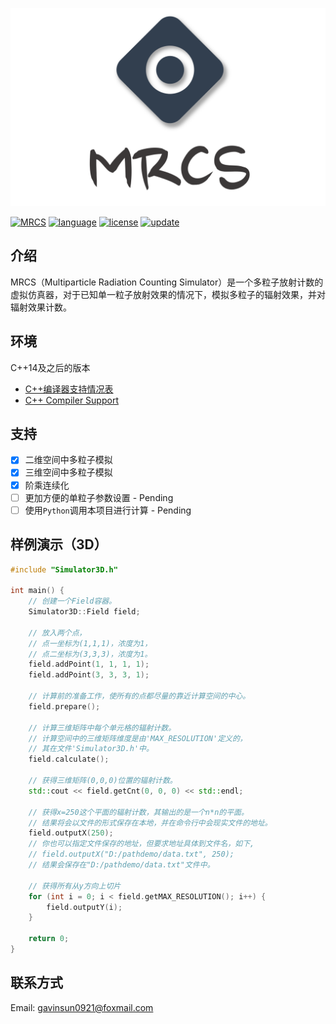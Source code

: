 ![](img/cover.png)

[![MRCS](https://badgen.net/badge/github/MRCS?icon&label=GitHub&color=green)](https://github.com/GavinSun0921/MRCS)
[![language](https://img.shields.io/badge/language-C++-F34B7D)](https://github.com/GavinSun0921/MRCS)
[![license](https://img.shields.io/github/license/GavinSun0921/MRCS)](https://github.com/GavinSun0921/MRCS)
[![update](https://img.shields.io/github/last-commit/GavinSun0921/MRCS)](https://github.com/GavinSun0921/MRCS)

## 介绍

MRCS（Multiparticle Radiation Counting Simulator）是一个多粒子放射计数的虚拟仿真器，对于已知单一粒子放射效果的情况下，模拟多粒子的辐射效果，并对辐射效果计数。

## 环境

C++14及之后的版本

- [C++编译器支持情况表](https://zh.cppreference.com/w/cpp/compiler_support)
- [C++ Compiler Support](https://en.cppreference.com/w/cpp/compiler_support)

## 支持

 - [x] 二维空间中多粒子模拟
 - [x] 三维空间中多粒子模拟
 - [x] 阶乘连续化
 - [ ] 更加方便的单粒子参数设置 - Pending
 - [ ] 使用`Python`调用本项目进行计算 - Pending

## 样例演示（3D）

```C++
#include "Simulator3D.h"

int main() {
    // 创建一个Field容器。
    Simulator3D::Field field;

    // 放入两个点，
    // 点一坐标为(1,1,1)，浓度为1，
    // 点二坐标为(3,3,3)，浓度为1。
    field.addPoint(1, 1, 1, 1);
    field.addPoint(3, 3, 3, 1);

    // 计算前的准备工作，使所有的点都尽量的靠近计算空间的中心。
    field.prepare();

    // 计算三维矩阵中每个单元格的辐射计数。
    // 计算空间中的三维矩阵维度是由'MAX_RESOLUTION'定义的，
    // 其在文件'Simulator3D.h'中。
    field.calculate();

    // 获得三维矩阵(0,0,0)位置的辐射计数。
    std::cout << field.getCnt(0, 0, 0) << std::endl;

    // 获得x=250这个平面的辐射计数，其输出的是一个n*n的平面。
    // 结果将会以文件的形式保存在本地，并在命令行中会现实文件的地址。
    field.outputX(250);
    // 你也可以指定文件保存的地址，但要求地址具体到文件名，如下,
    // field.outputX("D:/pathdemo/data.txt", 250);
    // 结果会保存在"D:/pathdemo/data.txt"文件中。

    // 获得所有从y方向上切片
    for (int i = 0; i < field.getMAX_RESOLUTION(); i++) {
        field.outputY(i);
    }

    return 0;
}
```

## 联系方式

Email: [gavinsun0921@foxmail.com](mailto:gavinsun0921@foxmail.com)